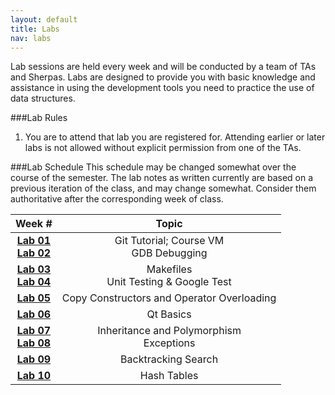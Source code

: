 ```yaml
---
layout: default
title: Labs
nav: labs
---
```


Lab sessions are held every week and will be conducted by a team of TAs and Sherpas. Labs are designed to provide you with basic knowledge and assistance in using the development tools you need to practice the use of data structures.

###Lab Rules
  1. You are to attend that lab you are registered for. Attending earlier or later labs is not allowed without explicit permission from one of the TAs.</li>

###Lab Schedule
This schedule may be changed somewhat over the course of the semester. The lab notes as written currently are based on a previous iteration of the class, and may change somewhat. Consider them authoritative after the corresponding week of class.

| **Week #**                                | **Topic**                               |
| :---------------------------------------: | :-----------------------------------:   |
| **[Lab 01]({{site.url}}/labs/lab01.html) <br>[Lab 02]({{site.url}}/labs/lab02.html)** | Git Tutorial; Course VM <br> GDB Debugging |
| **[Lab 03]({{site.url}}/labs/lab03.html) <br>[Lab 04]({{site.url}}/labs/lab04.html)** | Makefiles <br> Unit Testing & Google Test |
| **[Lab 05]({{site.url}}/labs/lab05.html)** | Copy Constructors and Operator Overloading                             |
| **[Lab 06]({{site.url}}/labs/lab06.html)** | Qt Basics                             |
| **[Lab 07]({{site.url}}/labs/lab07.html) <br> [Lab 08]({{site.url}}/labs/lab08.html)** | Inheritance and Polymorphism <br> Exceptions |
| **[Lab 09]({{site.url}}/labs/lab09.html)** | Backtracking Search           |
| **[Lab 10]({{site.url}}/labs/lab10.html)** | Hash Tables                           |
